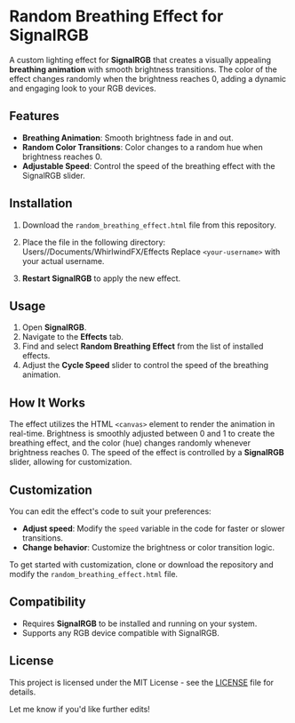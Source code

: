 # Random Breathing Effect for SignalRGB

A custom lighting effect for **SignalRGB** that creates a visually appealing **breathing animation** with smooth brightness transitions. The color of the effect changes randomly when the brightness reaches 0, adding a dynamic and engaging look to your RGB devices.

## Features

- **Breathing Animation**: Smooth brightness fade in and out.
- **Random Color Transitions**: Color changes to a random hue when brightness reaches 0.
- **Adjustable Speed**: Control the speed of the breathing effect with the SignalRGB slider.

## Installation

1. Download the `random_breathing_effect.html` file from this repository.
2. Place the file in the following directory:
Users/<your-username>/Documents/WhirlwindFX/Effects
Replace `<your-username>` with your actual username.

3. **Restart SignalRGB** to apply the new effect.

## Usage

1. Open **SignalRGB**.
2. Navigate to the **Effects** tab.
3. Find and select **Random Breathing Effect** from the list of installed effects.
4. Adjust the **Cycle Speed** slider to control the speed of the breathing animation.

## How It Works

The effect utilizes the HTML `<canvas>` element to render the animation in real-time. Brightness is smoothly adjusted between 0 and 1 to create the breathing effect, and the color (hue) changes randomly whenever brightness reaches 0. The speed of the effect is controlled by a **SignalRGB** slider, allowing for customization.

## Customization

You can edit the effect's code to suit your preferences:

- **Adjust speed**: Modify the `speed` variable in the code for faster or slower transitions.
- **Change behavior**: Customize the brightness or color transition logic.

To get started with customization, clone or download the repository and modify the `random_breathing_effect.html` file.

## Compatibility

- Requires **SignalRGB** to be installed and running on your system.
- Supports any RGB device compatible with SignalRGB.

## License

This project is licensed under the MIT License - see the [LICENSE](LICENSE) file for details.

Let me know if you'd like further edits!
